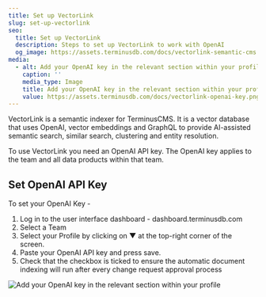 ```yaml
---
title: Set up VectorLink
slug: set-up-vectorlink
seo:
  title: Set up VectorLink
  description: Steps to set up VectorLink to work with OpenAI
  og_image: https://assets.terminusdb.com/docs/vectorlink-semantic-cms.png
media:
  - alt: Add your OpenAI key in the relevant section within your profile
    caption: ''
    media_type: Image
    title: Add your OpenAI key in the relevant section within your profile
    value: https://assets.terminusdb.com/docs/vectorlink-openai-key.png
---
```


VectorLink is a semantic indexer for TerminusCMS. It is a vector database that uses OpenAI, vector embeddings and GraphQL to provide AI-assisted semantic search, similar search, clustering and entity resolution.

To use VectorLink you need an OpenAI API key. The OpenAI key applies to the team and all data products within that team.

## Set OpenAI API Key

To set your OpenAI Key -

1.  Log in to the user interface dashboard - dashboard.terminusdb.com
2.  Select a Team
3.  Select your Profile by clicking on ▼ at the top-right corner of the screen.
4.  Paste your OpenAI API key and press save.
5.  Check that the checkbox is ticked to ensure the automatic document indexing will run after every change request approval process

![Add your OpenAI key in the relevant section within your profile](https://assets.terminusdb.com/docs/vectorlink-openai-key.png)